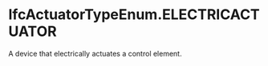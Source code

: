 IfcActuatorTypeEnum.ELECTRICACTUATOR
====================================
A device that electrically actuates a control element.


